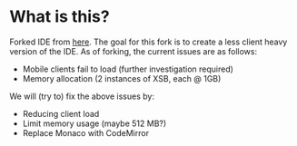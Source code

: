 # What is this?

Forked IDE from [here](https://github.com/quantumech3/XSB-Web-IDE). The goal for this fork is to create a less client heavy version of the IDE. As of forking, the current issues are as follows:

 - Mobile clients fail to load (further investigation required)
 - Memory allocation (2 instances of XSB, each @ 1GB)
 
We will (try to) fix the above issues by:

 - Reducing client load 
 - Limit memory usage (maybe 512 MB?)
 - Replace Monaco with CodeMirror 